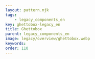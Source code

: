 ```yaml
---
layout: pattern.njk
tags: 
    - legacy_components_en
key: ghettobox-legacy_en
title: Ghettobox
parent: legacy_components_en
image: legacy/overview/ghettobox.webp
keywords: 
order: 110
---
```


